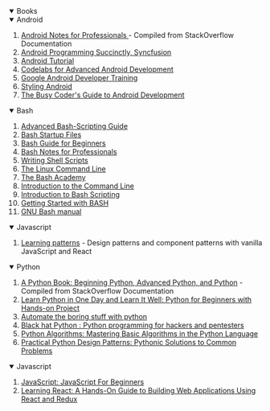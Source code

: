 <details open>
  <summary>Books</summary>
<details open>
  <summary>Android</summary>
  <ol>
    <li><a href="https://goalkicker.com/AndroidBook" target="blank">Android Notes for Professionals </a> - Compiled from StackOverflow Documentation</li>
    <li><a href="https://www.syncfusion.com/resources/techportal/ebooks/android" target="blank">Android Programming Succinctly, Syncfusion</a></li>
    <li><a href="http://www.tutorialspoint.com/android/" target="blank">Android Tutorial</a></li>
    <li><a href="https://developer.android.com/courses/advanced-training/toc" target="blank">Codelabs for Advanced Android Development</a></li>
    <li><a href="https://developer.android.com/guide" target="blank">Google Android Developer Training</a> </li>
    <li><a href='https://blog.stylingandroid.com/' target="blank">Styling Android</a></li>
    <li><a href="https://commonsware.com/Android/4-2-free" target="blank">The Busy Coder's Guide to Android Development</a></li>
  </ol>
</details>

<details open>
  <summary>Bash</summary>
  <ol>
    <li><a href="http://tldp.org/LDP/abs/html/" target="blank">Advanced Bash-Scripting Guide</a></li>
    <li><a href="https://www.gnu.org/software/bash/manual/html_node/Bash-Start-Up-Files.html" target="blank">Bash Startup Files</a></li>
    <li><a href="http://www.tldp.org/LDP/Bash-Beginners-Guide/html/" target="blank">Bash Guide for Beginners</a></li>
    <li><a href="http://goalkicker.com/BashBook/" target="blank">Bash Notes for Professionals</a></li>
    <li><a href="http://linuxcommand.org/lc3_writing_shell_scripts.php" target="blank">Writing Shell Scripts</a></li>
    <li><a href="http://linuxcommand.org/tlcl.php" target="blank">The Linux Command Line</a></li>
    <li><a href="http://guide.bash.academy/" target="blank">The Bash Academy</a></li>
    <li><a href="https://launchschool.com/books/command_line" target="blank">Introduction to the Command Line</a></li>
    <li><a href="https://github.com/bobbyiliev/introduction-to-bash-scripting" target="blank">Introduction to Bash Scripting </a></li>
    <li><a href="http://www.hypexr.org/bash_tutorial.php" target="blank">Getting Started with BASH </a></li>
    <li><a href="https://www.gnu.org/software/bash/manual/bash.pdf" target="blank">GNU Bash manual</a></li>
  </ol>
</details>

<details open>
  <summary>Javascript</summary>
  <ol>
    <li><a href="https://www.patterns.dev/book/" target="blank">Learning patterns</a> - Design patterns and component patterns with vanilla JavaScript and React</li>
  </ol>
</details>

<details open>
  <summary>Python</summary>
  <ol>
    <li><a href="https://www.pdfdrive.com/a-python-book-beginning-python-advanced-python-and-python-e9236005.html" target="blank">A Python Book: Beginning Python, Advanced Python, and Python</a> - Compiled from StackOverflow Documentation</li>
    <li><a href="https://www.pdfdrive.com/learn-python-in-one-day-and-learn-it-well-python-for-beginners-with-hands-on-project-the-only-book-you-need-to-start-coding-in-python-immediately-e183833259.html" target="blank">Learn Python in One Day and Learn It Well: Python for Beginners with Hands-on Project</a></li>
    <li><a href="https://www.pdfdrive.com/automate-the-boring-stuff-with-python-automate-the-boring-stuff-with-python-e26956384.html" target="blank">Automate the boring stuff with python</a></li>
    <li><a href="https://www.pdfdrive.com/black-hat-python-python-programming-for-hackers-and-pentesters-e158527426.html" target="blank">Black hat Python : Python programming for hackers and pentesters</a></li>
    <li><a href="https://www.pdfdrive.com/python-algorithms-mastering-basic-algorithms-in-the-python-language-e175246184.html" target="blank">Python Algorithms: Mastering Basic Algorithms in the Python Language</a></li>
    <li><a href="https://www.pdfdrive.com/practical-python-design-patterns-pythonic-solutions-to-common-problems-e183035091.html" target="blank">Practical Python Design Patterns: Pythonic Solutions to Common Problems</a></li>
  </ol>
</details>


<details open>
  <summary>Javascript</summary>
  <ol>
    <li><a href="https://www.pdfdrive.com/javascript-javascript-for-beginners-learn-javascript-programming-with-ease-in-half-the-time-everything-about-the-language-coding-programming-and-web-pages-you-need-to-know-e158299863.html" target="blank">JavaScript: JavaScript For Beginners</a></li>
    <li><a href="https://www.pdfdrive.com/learning-react-a-hands-on-guide-to-building-web-applications-using-react-and-redux-e185752183.html" target="blank">Learning React: A Hands-On Guide to Building Web Applications Using React and Redux</a></li>
  </ol>
</details>
